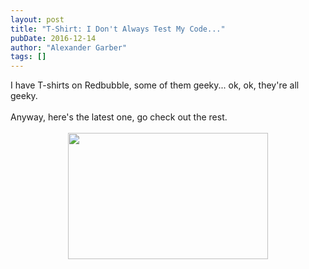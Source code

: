 ```yaml
---
layout: post
title: "T-Shirt: I Don't Always Test My Code..."
pubDate: 2016-12-14
author: "Alexander Garber"
tags: []
---
```


<div dir="ltr" style="text-align: left;" trbidi="on">I have T-shirts on Redbubble, some of them geeky... ok, ok, they're all geeky.<br><br>Anyway, here's the latest one, go check out the rest.<br><br>
        <div class="separator" style="clear: both; text-align: center;"><a href="http://www.redbubble.com/people/clockworkpc/works/24331937-i-dont-always-test-my-code-ruby?asc=u" target="_blank"><img border="0" height="202" src="https://3.bp.blogspot.com/-YXqTu2LarFE/WFCrus1SgaI/AAAAAAAALM8/tS36FfgiG_QruolGLyqIYkiWRwY8kXkKgCPcB/s320/test_my_code_ruby.png" width="320"></a></div>
<br>
      </div>
